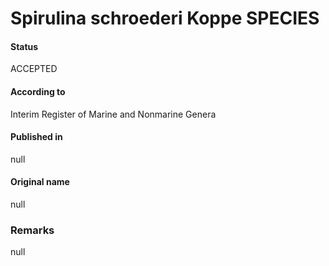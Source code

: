 # Spirulina schroederi Koppe SPECIES

#### Status
ACCEPTED

#### According to
Interim Register of Marine and Nonmarine Genera

#### Published in
null

#### Original name
null

### Remarks
null